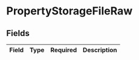 # PropertyStorageFileRaw


## Fields

| Field       | Type        | Required    | Description |
| ----------- | ----------- | ----------- | ----------- |